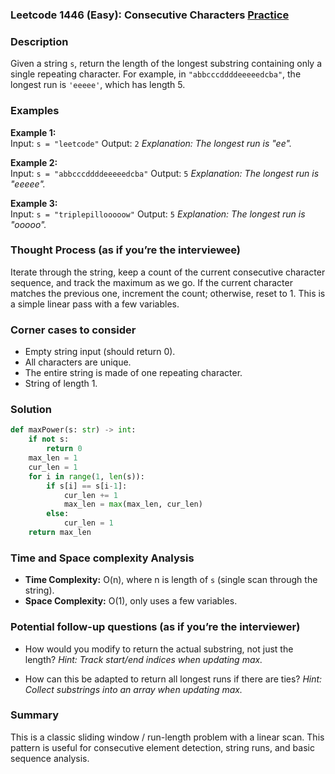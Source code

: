 ### Leetcode 1446 (Easy): Consecutive Characters [Practice](https://leetcode.com/problems/consecutive-characters)

### Description  
Given a string `s`, return the length of the longest substring containing only a single repeating character. For example, in `"abbcccddddeeeeedcba"`, the longest run is `'eeeee'`, which has length 5.

### Examples  

**Example 1:**  
Input: `s = "leetcode"`
Output: `2`
*Explanation: The longest run is "ee".*

**Example 2:**  
Input: `s = "abbcccddddeeeeedcba"`
Output: `5`
*Explanation: The longest run is "eeeee".*

**Example 3:**  
Input: `s = "triplepillooooow"`
Output: `5`
*Explanation: The longest run is "ooooo".*

### Thought Process (as if you’re the interviewee)  
Iterate through the string, keep a count of the current consecutive character sequence, and track the maximum as we go. If the current character matches the previous one, increment the count; otherwise, reset to 1.
This is a simple linear pass with a few variables.

### Corner cases to consider  
- Empty string input (should return 0).
- All characters are unique.
- The entire string is made of one repeating character.
- String of length 1.

### Solution

```python
def maxPower(s: str) -> int:
    if not s:
        return 0
    max_len = 1
    cur_len = 1
    for i in range(1, len(s)):
        if s[i] == s[i-1]:
            cur_len += 1
            max_len = max(max_len, cur_len)
        else:
            cur_len = 1
    return max_len
```

### Time and Space complexity Analysis  
- **Time Complexity:** O(n), where n is length of `s` (single scan through the string).
- **Space Complexity:** O(1), only uses a few variables.

### Potential follow-up questions (as if you’re the interviewer)  

- How would you modify to return the actual substring, not just the length?
  *Hint: Track start/end indices when updating max.*

- How can this be adapted to return all longest runs if there are ties?
  *Hint: Collect substrings into an array when updating max.*

### Summary
This is a classic sliding window / run-length problem with a linear scan. This pattern is useful for consecutive element detection, string runs, and basic sequence analysis.